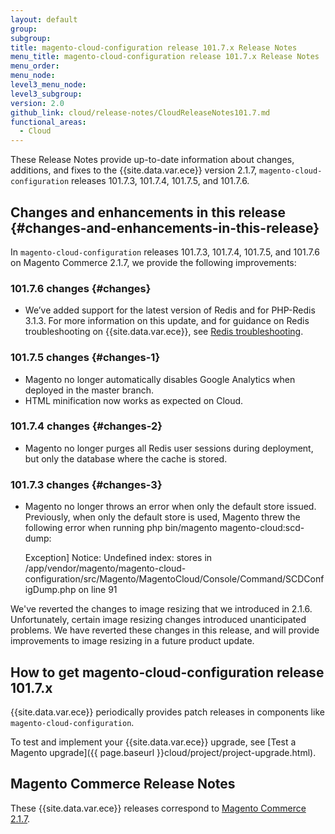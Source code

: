 ```yaml
---
layout: default
group:
subgroup:
title: magento-cloud-configuration release 101.7.x Release Notes
menu_title: magento-cloud-configuration release 101.7.x Release Notes
menu_order:
menu_node:
level3_menu_node:
level3_subgroup:
version: 2.0
github_link: cloud/release-notes/CloudReleaseNotes101.7.md
functional_areas:
  - Cloud
---
```


These Release Notes provide up-to-date information about changes, additions, and fixes to the {{site.data.var.ece}} version 2.1.7, `magento-cloud-configuration` releases 101.7.3, 101.7.4, 101.7.5, and 101.7.6.

## Changes and enhancements in this release {#changes-and-enhancements-in-this-release}

In `magento-cloud-configuration` releases 101.7.3, 101.7.4, 101.7.5, and 101.7.6 on Magento Commerce 2.1.7, we provide the following improvements:

### 101.7.6 changes {#changes}

* We’ve added support for the latest version of Redis and for PHP-Redis 3.1.3. For more information on this update, and for guidance on Redis troubleshooting on {{site.data.var.ece}}, see [Redis troubleshooting](https://devdocs.magento.com/guides/v2.0/cloud/trouble/redis-troubleshooting.html).

### 101.7.5 changes {#changes-1}

* Magento no longer automatically disables Google Analytics when deployed in the master branch.
* HTML minification now works as expected on Cloud.

### 101.7.4 changes {#changes-2}

* Magento no longer purges all Redis user sessions during deployment, but only the database where the cache is stored.

### 101.7.3 changes {#changes-3}

* Magento no longer throws an error when only the default store issued. Previously, when only the default store is used, Magento threw the following error when running php bin/magento magento-cloud:scd-dump:

    Exception]
    	Notice: Undefined index: stores in /app/vendor/magento/magento-cloud-configuration/src/Magento/MagentoCloud/Console/Command/SCDConfigDump.php on line 91

<div class="bs-callout bs-callout-info" id="info" markdown="1">
We've reverted the changes to image resizing that we introduced in 2.1.6. Unfortunately, certain image resizing changes introduced unanticipated problems. We have reverted these changes in this release, and will provide improvements to image resizing in a future product update.
</div>

## How to get magento-cloud-configuration release 101.7.x

{{site.data.var.ece}} periodically provides patch releases in components like `magento-cloud-configuration`.

To test and implement your {{site.data.var.ece}} upgrade, see [Test a Magento upgrade]({{ page.baseurl }}cloud/project/project-upgrade.html).

## Magento Commerce Release Notes

These {{site.data.var.ece}} releases correspond to [Magento Commerce 2.1.7](https://devdocs.magento.com/guides/v2.1/release-notes/ReleaseNotes2.1.7EE.html).
